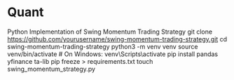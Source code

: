 # Quant
Python Implementation of Swing Momentum Trading Strategy
git clone https://github.com/yourusername/swing-momentum-trading-strategy.git
cd swing-momentum-trading-strategy
python3 -m venv venv
source venv/bin/activate  # On Windows: venv\Scripts\activate
pip install pandas yfinance ta-lib
pip freeze > requirements.txt
touch swing_momentum_strategy.py

